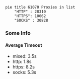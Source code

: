 
```mermaid
pie title 61070 Proxies in list
    "HTTP" : 28310
    "HTTPS": 10062
    "SOCKS" : 30828
```

### Some Info
#### Average Timeout

- mixed: 3.5s
- http: 1.8s
- https: 8.2s
- socks: 5.3s